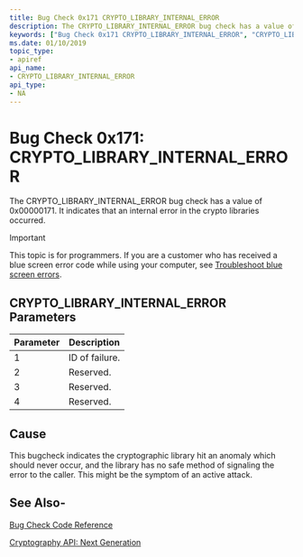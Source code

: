 ```yaml
---
title: Bug Check 0x171 CRYPTO_LIBRARY_INTERNAL_ERROR
description: The CRYPTO_LIBRARY_INTERNAL_ERROR bug check has a value of 0x00000171. It indicates that an internal error in the crypto libraries occurred.
keywords: ["Bug Check 0x171 CRYPTO_LIBRARY_INTERNAL_ERROR", "CRYPTO_LIBRARY_INTERNAL_ERROR"]
ms.date: 01/10/2019
topic_type:
- apiref
api_name:
- CRYPTO_LIBRARY_INTERNAL_ERROR
api_type:
- NA
---
```


# Bug Check 0x171: CRYPTO\_LIBRARY\_INTERNAL\_ERROR 

The CRYPTO\_LIBRARY\_INTERNAL\_ERROR  bug check has a value of 0x00000171. It indicates that an internal error in the crypto libraries occurred.

> [!IMPORTANT]
> This topic is for programmers. If you are a customer who has received a blue screen error code while using your computer, see [Troubleshoot blue screen errors](https://www.windows.com/stopcode).



 ## CRYPTO\_LIBRARY\_INTERNAL\_ERROR  Parameters

|Parameter|Description|
|--- |--- |
|1| ID of failure.|
|2| Reserved.|
|3| Reserved. |
|4| Reserved. |


## Cause

This bugcheck indicates the cryptographic library hit an anomaly which should never occur, and the library has no safe method of signaling the error to the caller.  This might be the symptom of an active attack.


## See Also-

[Bug Check Code Reference](bug-check-code-reference2.md)

[Cryptography API: Next Generation](/windows/desktop/SecCNG/cng-portal)
